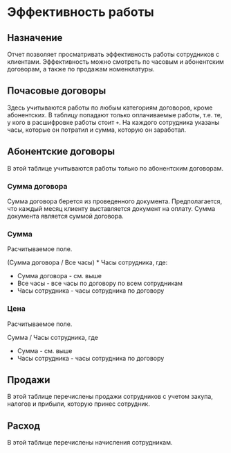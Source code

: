 # Эффективность работы

## Назначение

Отчет позволяет просматривать эффективность работы сотрудников с клиентами.
Эффективность можно смотреть по часовым и абонентским договорам, а также по продажам номенклатуры.

## Почасовые договоры

Здесь учитываются работы по любым категориям договоров, кроме абонентских.
В таблицу попадают только оплачиваемые работы, т.е. те, у кого в расшифровке работы стоит ``+``.
На каждого сотрудника указаны часы, которые он потратил и сумма, которую он заработал.

## Абонентские договоры

В этой таблице учитываются работы только по абонентским договорам.

### Сумма договора

Сумма договора берется из проведенного документа.
Предполагается, что каждый месяц клиенту выставляется документ на оплату.
Сумма документа является суммой договора. 

### Сумма

Расчитываемое поле.

(Сумма договора / Все часы) * Часы сотрудника, где:

* Сумма договора - см. выше
* Все часы - все часы по договору по всем сотрудникам
* Часы сотрудника - часы сотрудника по договору

### Цена

Расчитываемое поле.

Сумма / Часы сотрудника, где

* Сумма - см. выше
* Часы сотрудника - часы сотрудника по договору

## Продажи

В этой таблице перечислены продажи сотрудников с учетом закупа, налогов и прибыли, которую принес сотрудник.

## Расход 

В этой таблице перечислены начисления сотрудникам.